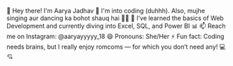 👋 Hey there! I'm Aarya Jadhav
👀 I'm into coding (duhhh). Also, mujhe singing aur dancing ka bohot shauq hai 🎤💃
🌱 I’ve learned the basics of Web Development and currently diving into Excel, SQL, and Power BI 📊
📫 Reach me on Instagram: @aaryayyyyy_18
😄 Pronouns: She/Her
⚡ Fun fact: Coding needs brains, but I really enjoy romcoms — for which you don’t need any! 💻💘

<!---
Aarya-Jadhav/Aarya-Jadhav is a ✨ special ✨ repository because its `README.md` (this file) appears on your GitHub profile.
You can click the Preview link to take a look at your changes.
--->
